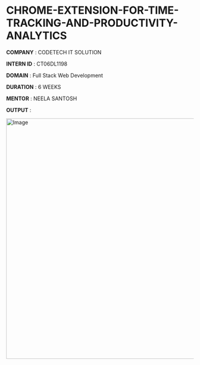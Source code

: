 # CHROME-EXTENSION-FOR-TIME-TRACKING-AND-PRODUCTIVITY-ANALYTICS

**COMPANY** : CODETECH IT SOLUTION

**INTERN ID** : CT06DL1198

**DOMAIN** :  Full Stack Web Development

**DURATION** : 6 WEEKS

**MENTOR** : NEELA SANTOSH

**OUTPUT** :

<img width="1366" height="645" alt="Image" src="https://github.com/user-attachments/assets/71c14cea-e4fd-4a41-8aec-4f85ce1d0f00" />
